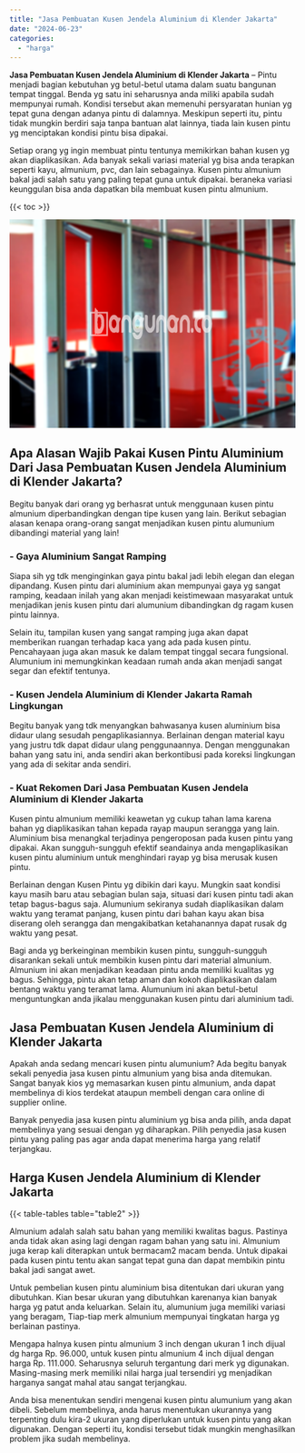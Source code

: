 ```yaml
---
title: "Jasa Pembuatan Kusen Jendela Aluminium di Klender Jakarta"
date: "2024-06-23"
categories: 
  - "harga"
---
```


**Jasa Pembuatan Kusen Jendela Aluminium di Klender Jakarta** – Pintu menjadi bagian kebutuhan yg betul-betul utama dalam suatu bangunan tempat tinggal. Benda yg satu ini seharusnya anda miliki apabila sudah mempunyai rumah. Kondisi tersebut akan memenuhi persyaratan hunian yg tepat guna dengan adanya pintu di dalamnya. Meskipun seperti itu, pintu tidak mungkin berdiri saja tanpa bantuan alat lainnya, tiada lain kusen pintu yg menciptakan kondisi pintu bisa dipakai.

Setiap orang yg ingin membuat pintu tentunya memikirkan bahan kusen yg akan diaplikasikan. Ada banyak sekali variasi material yg bisa anda terapkan seperti kayu, almunium, pvc, dan lain sebagainya. Kusen pintu almunium bakal jadi salah satu yang paling tepat guna untuk dipakai. beraneka variasi keunggulan bisa anda dapatkan bila membuat kusen pintu almunium.

{{< toc >}}

![Jasa Pembuatan Kusen Jendela Aluminium di Klender Jakarta](/images/harga-kusen-jendela-alumunium-21.png)

## Apa Alasan Wajib Pakai Kusen Pintu Aluminium Dari Jasa Pembuatan Kusen Jendela Aluminium di Klender Jakarta?

Begitu banyak dari orang yg berhasrat untuk menggunaan kusen pintu almunium diperbandingkan dengan tipe kusen yang lain. Berikut sebagian alasan kenapa orang-orang sangat menjadikan kusen pintu alumunium dibandingi material yang lain!

### \- Gaya Aluminium Sangat Ramping

Siapa sih yg tdk menginginkan gaya pintu bakal jadi lebih elegan dan elegan dipandang. Kusen pintu dari aluminium akan mempunyai gaya yg sangat ramping, keadaan inilah yang akan menjadi keistimewaan masyarakat untuk menjadikan jenis kusen pintu dari alumunium dibandingkan dg ragam kusen pintu lainnya.

Selain itu, tampilan kusen yang sangat ramping juga akan dapat memberikan ruangan terhadap kaca yang ada pada kusen pintu. Pencahayaan juga akan masuk ke dalam tempat tinggal secara fungsional. Alumunium ini memungkinkan keadaan rumah anda akan menjadi sangat segar dan efektif tentunya.

### \- Kusen Jendela Aluminium di Klender Jakarta Ramah Lingkungan

Begitu banyak yang tdk menyangkan bahwasanya kusen aluminium bisa didaur ulang sesudah pengaplikasiannya. Berlainan dengan material kayu yang justru tdk dapat didaur ulang penggunaannya. Dengan menggunakan bahan yang satu ini, anda sendiri akan berkontibusi pada koreksi lingkungan yang ada di sekitar anda sendiri.

### \- Kuat Rekomen Dari Jasa Pembuatan Kusen Jendela Aluminium di Klender Jakarta

Kusen pintu almunium memiliki keawetan yg cukup tahan lama karena bahan yg diaplikasikan tahan kepada rayap maupun serangga yang lain. Aluminium bisa menangkal terjadinya pengeroposan pada kusen pintu yang dipakai. Akan sungguh-sungguh efektif seandainya anda mengaplikasikan kusen pintu aluminium untuk menghindari rayap yg bisa merusak kusen pintu.

Berlainan dengan Kusen Pintu yg dibikin dari kayu. Mungkin saat kondisi kayu masih baru atau sebagian bulan saja, situasi dari kusen pintu tadi akan tetap bagus-bagus saja. Alumunium sekiranya sudah diaplikasikan dalam waktu yang teramat panjang, kusen pintu dari bahan kayu akan bisa diserang oleh serangga dan mengakibatkan ketahanannya dapat rusak dg waktu yang pesat.

Bagi anda yg berkeinginan membikin kusen pintu, sungguh-sungguh disarankan sekali untuk membikin kusen pintu dari material almunium. Almunium ini akan menjadikan keadaan pintu anda memiliki kualitas yg bagus. Sehingga, pintu akan tetap aman dan kokoh diaplikasikan dalam bentang waktu yang teramat lama. Alumunium ini akan betul-betul menguntungkan anda jikalau menggunakan kusen pintu dari aluminium tadi.

## Jasa Pembuatan Kusen Jendela Aluminium di Klender Jakarta

Apakah anda sedang mencari kusen pintu alumunium? Ada begitu banyak sekali penyedia jasa kusen pintu almunium yang bisa anda ditemukan. Sangat banyak kios yg memasarkan kusen pintu almunium, anda dapat membelinya di kios terdekat ataupun membeli dengan cara online di supplier online.

Banyak penyedia jasa kusen pintu aluminium yg bisa anda pilih, anda dapat membelinya yang sesuai dengan yg diharapkan. Pilih penyedia jasa kusen pintu yang paling pas agar anda dapat menerima harga yang relatif terjangkau.

## Harga Kusen Jendela Aluminium di Klender Jakarta

{{< table-tables table="table2" >}}

Almunium adalah salah satu bahan yang memiliki kwalitas bagus. Pastinya anda tidak akan asing lagi dengan ragam bahan yang satu ini. Almunium juga kerap kali diterapkan untuk bermacam2 macam benda. Untuk dipakai pada kusen pintu tentu akan sangat tepat guna dan dapat membikin pintu bakal jadi sangat awet.

Untuk pembelian kusen pintu aluminium bisa ditentukan dari ukuran yang dibutuhkan. Kian besar ukuran yang dibutuhkan karenanya kian banyak harga yg patut anda keluarkan. Selain itu, alumunium juga memiliki variasi yang beragam, Tiap-tiap merk almunium mempunyai tingkatan harga yg berlainan pastinya.

Mengapa halnya kusen pintu almunium 3 inch dengan ukuran 1 inch dijual dg harga Rp. 96.000, untuk kusen pintu almunium 4 inch dijual dengan harga Rp. 111.000. Seharusnya seluruh tergantung dari merk yg digunakan. Masing-masing merk memiliki nilai harga jual tersendiri yg menjadikan harganya sangat mahal atau sangat terjangkau.

Anda bisa menentukan sendiri mengenai kusen pintu alumunium yang akan dibeli. Sebelum membelinya, anda harus menentukan ukurannya yang terpenting dulu kira-2 ukuran yang diperlukan untuk kusen pintu yang akan digunakan. Dengan seperti itu, kondisi tersebut tidak mungkin menghasilkan problem jika sudah membelinya.
